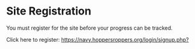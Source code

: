 # Site Registration
You must register for the site before your progress can be tracked.

Click here to register: <https://navy.hoppersroppers.org/login/signup.php?> 